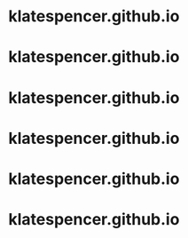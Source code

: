 # klatespencer.github.io
# klatespencer.github.io
# klatespencer.github.io
# klatespencer.github.io
# klatespencer.github.io
# klatespencer.github.io
